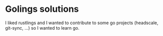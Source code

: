# Golings solutions

I liked rustlings and I wanted to contribute to some go projects (headscale, git-sync, ...) so I wanted to learn go.

